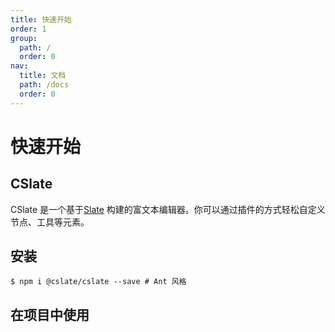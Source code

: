 ```yaml
---
title: 快速开始
order: 1
group:
  path: /
  order: 0
nav:
  title: 文档
  path: /docs
  order: 0
---
```


# 快速开始

## CSlate

CSlate 是一个基于[Slate](https://github.com/ianstormtaylor/slate) 构建的富文本编辑器。你可以通过插件的方式轻松自定义节点、工具等元素。

## 安装

```shell
$ npm i @cslate/cslate --save # Ant 风格
```

## 在项目中使用

<code src="./demos/ant.tsx" />
